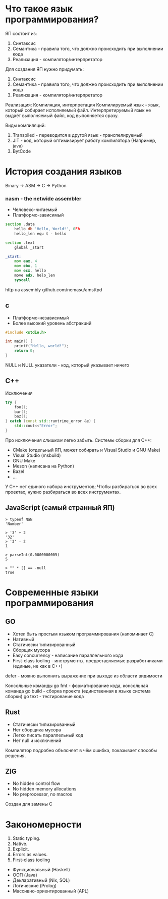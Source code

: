 # Что такое язык программирования?
ЯП состоит из:
1. Синтаксис
2. Семантика - правила того, что должно происходить при выполнении кода
3. Реализация - компилятор/интерпретатор

 Для создания ЯП нужно придумать:
1. Синтаксис
2. Семантика - правила того, что должно происходить при выполнении кода
3. Реализация - компилятор/интерпретатор

Реализация:
Компиляция, интерпретация
Компилируемый язык - язык, который собирает исполняемый файл.
Интерпретируемый язык не выдаёт выполняемый файл, код выполняется сразу.

Виды компиляций:
1. Transpiled - переводится в другой язык - транспелируемый
2. JIT - код, который оптимизирует работу компилятора (Например, java)
3. BytCode

# История создания языков
Binary -> ASM -> C -> Python

### nasm -  the netwide assembler
- Человеко-читаемый
- Платформо-зависимый

```asm
section .data
	hello db 'Hello, World!', 0Fh
	hello_len equ $ - hello

section .text
	global _start

_start:
	mov eax, 4
	mov ebx, 1
	mov ecx, hello
	move edx, helo_len
	syscall
```

http на assembly github.com/nemasu/amsttpd

## c
- Платформо-независимый
- Более высокий уровень абстракций

```C
#include <stdio.h>

int main() {
	printf("Hello, world!");
	return 0;
}
```

NULL и NULL указатели - код, который указывает ничего

## C++
Исключения
```C++
try {
	foo();
	bar();
	baz();
} catch (const std::runtrime_error &e) {
	std::cout<<"Error";
}
```
Про исключения *слишком* легко забыть.
Системы сборки для C++:
- CMake (отдельный ЯП, может собирать и Visual Studio и GNU Make)
- Visual Studio (msbuild)
- GNU Make
- Meson (написана на Python)
- Bazel
- ...

У C++ нет единого набора инструментов;
Чтобы разбираться во всех проектах, нужно разбираться во всех инструментах. 

## JavaScript (самый странный ЯП)
```JS
> typeof NaN
'Number'

> '3' + 2
'32'
> '3' - 2
1

> parseInt(0.0000000005)
5

> "" * [] == -null
true
```

# Современные языки программирования
## GO
- Хотел быть простым языком программирования (напоминает C)
- Нативный
- Статически типизированный
- Сборщик мусора
- Easy concurrency - написание параллельного кода
- First-class tooling - инструменты, предоставляемые разработчиками (единые, не как в C++)

defer - можно выполнить выражение при выходе из области видимости

Консольные команды
go fmt - форматирование кода, консольная команда
go build - сборка проекта (единственная в языке система сборки)
go text - тестирование кода

## Rust
- Статически типизированный
- Нет сборщика мусора
- Легко писать параллельный код
- Нет null и исключений

Компилятор подробно объясняет в чём ошибка, показывает способы решения.

## ZIG
- No hidden control flow
- No hidden memory allocations
- No preprocessor, no macros

Создан для замены C

# Закономерности
1. Static typing.
2. Native.
3. Explicit.
4. Errors as values.
5. First-class tooling

- Функциональный (Haskell)
- ООП (Java)
- Декларативный (Nix, SQL)
- Логические (Prolog)
- Массивно-ориентированный (APL)
